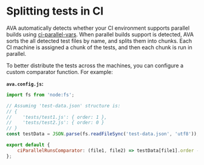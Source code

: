 # Splitting tests in CI

AVA automatically detects whether your CI environment supports parallel builds using [ci-parallel-vars](https://www.npmjs.com/package/ci-parallel-vars).
When parallel builds support is detected, AVA sorts the all detected test files by name, and splits them into chunks.
Each CI machine is assigned a chunk of the tests, and then each chunk is run in parallel.

To better distribute the tests across the machines, you can configure a custom comparator function.
For example:

**`ava.config.js`:**

```js
import fs from 'node:fs';

// Assuming 'test-data.json' structure is:
// {
//    'tests/test1.js': { order: 1 },
//    'tests/test2.js': { order: 0 }
// }
const testData = JSON.parse(fs.readFileSync('test-data.json', 'utf8'));

export default {
    ciParallelRunsComparator: (file1, file2) => testData[file1].order - testData[file2].order,
};
```
